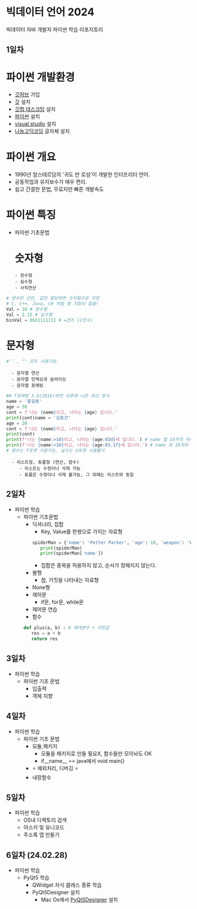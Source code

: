 # 빅데이터 언어 2024
빅데이터 자바 개발자 파이썬 학습 리포지토리

## 1일차
# 파이썬 개발환경
   - [깃허브](https://github.com/) 가입
   - [깃](https://docs.github.com/ko/desktop/installing-and-authenticating-to-github-desktop/installing-github-desktop) 설치
   - [깃헙 데스크탑](https://desktop.github.com/) 설치
   - [파이썬](https://pyhton.org) 설치
   - [visual studio](https://code.visualstudio.com/download) 설치
   - [나눔고딕코딩](https://githubs.com/naver/nanumfont) 글자체 설치

# 파이썬 개요
   - 1990년 암스테르담의 '귀도 반 로섬'이 개발한 인터프리터 언어.
   - 공동작업과 유지보수가 매우 편리.
   - 쉽고 간결한 문법, 무료지만 빠른 개발속도

# 파이썬 특징

- 파이썬 기초문법
    # 숫자형
      - 정수형
      - 실수형
      - 사칙연산

```python
# 변수만 선언, 값만 할당하면 숫자형으로 지정
# C, C++, Java, C# 처럼 형 지정이 없음!
Val = 10 # 정수형
Val = 2.15 # 실수형
binVal = 0b11111111 # =255 (2진수)
```

   # 문자형

``` python
#'' , "" 모두 사용가능
```

      - 문자열 연산
      - 문자열 인덱싱과 슬라이싱
      - 문자열 포매팅
      
```python
## f포매팅 3.6(2016)버전 이후에 나온 최신 방식 
name = '홍길동'
age = 30
cont = f'나는 {name}이고, 나이는 {age} 입니다.'
print(cont)name = '김동건'
age = 20
cont = f'나는 {name}이고, 나이는 {age} 입니다.'
print(cont)
print(f'나는 {name:>10}이고, 나이는 {age:03d}세 입니다.') # name 앞 10자리 띄어쓰기
print(f'나는 {name:<10}이고, 나이는 {age:03.1f}세 입니다.') # name 뒤 10자리 띄어쓰기
# 정수는 f포맷 사용가능, 실수는 d포맷 사용불가
```

      - 리스트형, 튜플형 (연산, 함수)
         - 리스트는 수정이나 삭제 가능
         - 튜플은 수정이나 삭제 불가능, 그 외에는 리스트와 동일


## 2일차
- 파이썬 학습
   - 파이썬 기초문법
      - 딕셔너리, 집합
         - Key, Value를 한쌍으로 가지는 자료형
         ```python
         spiderMan = {'name': 'Petter Parker', 'age': 18, 'weapon': 'Web shooter', 'freind': ["ironMan", 'Thor','Captain America']}
            print(spiderMan)
            print(spiderMan['name'])
         ```
         - 집합은 중복을 허용하지 않고, 순서가 정해지지 않는다.
      - 불형
         - 참, 거짓을 나타내는 자료형
      - None형
      - 제어문
         - if문, for문, while문
      - 제어문 연습
      - 함수
      ```python
      def plus(a, b) : # 매개변수 + 리턴값
         res = a + b
         return res
      ```

## 3일차
- 파이썬 학습
   - 파이썬 기초 문법
      - 입출력
      - 객체 지향

## 4일차
- 파이썬 학습
   - 파이썬 기초 문법
      - 모듈,패키지
         - 모듈을 패키지로 만들 필요X, 함수들만 모아놔도 OK
         - if__name__ == java에서 void main()
      - ⭐️ 예외처리, 디버깅 ⭐️
      - 내장함수

## 5일차
- 파이썬 학습
   - OS내 디렉토리 검색
   - 아스키 및 유니코드
   - 주소록 앱 만들기


## 6일차 (24.02.28)
- 파이썬 학습
   - PyQt5 학습 
      - QWidget 자식 클래스 종류 학습
      - PyQt5Designer 설치
         - Mac Os에서 [PyQt5Designer](https://build-system.fman.io/qt-designer-download) 설치

   
